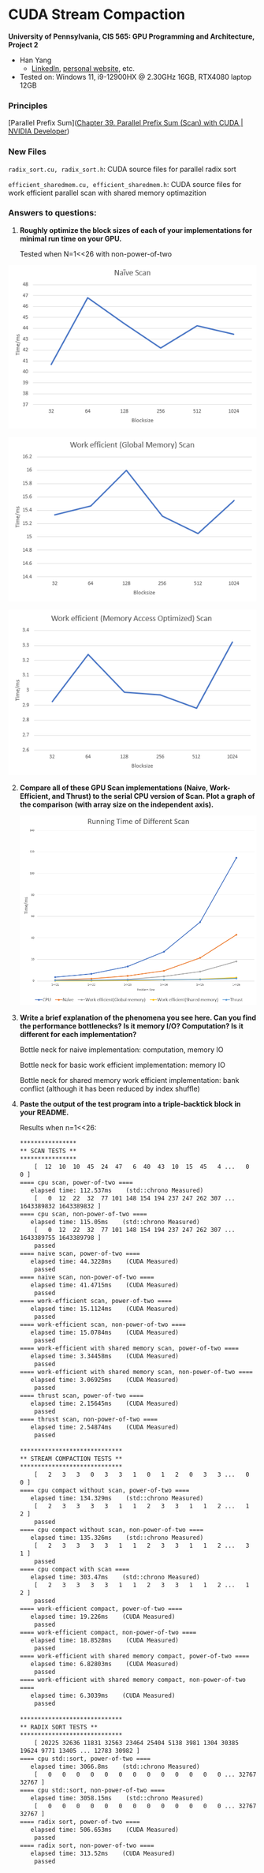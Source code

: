 CUDA Stream Compaction
======================

**University of Pennsylvania, CIS 565: GPU Programming and Architecture, Project 2**

* Han Yang
  *  [LinkedIn](https://www.linkedin.com/in/han-yang-0031231a3/), [personal website](https://bdwhst.wixsite.com/portfolio), etc.
* Tested on: Windows 11, i9-12900HX @ 2.30GHz 16GB, RTX4080 laptop 12GB

### Principles

[Parallel Prefix Sum]([Chapter 39. Parallel Prefix Sum (Scan) with CUDA | NVIDIA Developer](https://developer.nvidia.com/gpugems/gpugems3/part-vi-gpu-computing/chapter-39-parallel-prefix-sum-scan-cuda))

### New Files

`radix_sort.cu, radix_sort.h`: CUDA source files for parallel radix sort

`efficient_sharedmem.cu, efficient_sharedmem.h`: CUDA source files for work efficient parallel scan with shared memory optimazition

### Answers to questions:

1. **Roughly optimize the block sizes of each of your implementations for minimal run time on your GPU.**

   Tested when N=1<<26 with non-power-of-two

![](./img/naive-blocksz.png)

![](./img/weg-blocksz.png)

![](./img/wesm-blocksz.png)

2. **Compare all of these GPU Scan implementations (Naive, Work-Efficient, and Thrust) to the serial CPU version of Scan. Plot a graph of the comparison**
   **(with array size on the independent axis).**

   ![](./img/scan-diff.png)

3. **Write a brief explanation of the phenomena you see here. Can you find the performance bottlenecks? Is it memory I/O? Computation? Is**
   **it different for each implementation?**

   Bottle neck for naive implementation: computation, memory IO

   Bottle neck for basic work efficient implementation: memory IO

   Bottle neck for shared memory work efficient implementation: bank conflict (although it has been reduced by index shuffle)

4. **Paste the output of the test program into a triple-backtick block in your README.**

   Results when n=1<<26:

   ```
   ****************
   ** SCAN TESTS **
   ****************
       [  12  10  10  45  24  47   6  40  43  10  15  45   4 ...   0   0 ]
   ==== cpu scan, power-of-two ====
      elapsed time: 112.537ms    (std::chrono Measured)
       [   0  12  22  32  77 101 148 154 194 237 247 262 307 ... 1643389832 1643389832 ]
   ==== cpu scan, non-power-of-two ====
      elapsed time: 115.05ms    (std::chrono Measured)
       [   0  12  22  32  77 101 148 154 194 237 247 262 307 ... 1643389755 1643389798 ]
       passed
   ==== naive scan, power-of-two ====
      elapsed time: 44.3228ms    (CUDA Measured)
       passed
   ==== naive scan, non-power-of-two ====
      elapsed time: 41.4715ms    (CUDA Measured)
       passed
   ==== work-efficient scan, power-of-two ====
      elapsed time: 15.1124ms    (CUDA Measured)
       passed
   ==== work-efficient scan, non-power-of-two ====
      elapsed time: 15.0784ms    (CUDA Measured)
       passed
   ==== work-efficient with shared memory scan, power-of-two ====
      elapsed time: 3.34458ms    (CUDA Measured)
       passed
   ==== work-efficient with shared memory scan, non-power-of-two ====
      elapsed time: 3.06925ms    (CUDA Measured)
       passed
   ==== thrust scan, power-of-two ====
      elapsed time: 2.15645ms    (CUDA Measured)
       passed
   ==== thrust scan, non-power-of-two ====
      elapsed time: 2.54874ms    (CUDA Measured)
       passed
   
   *****************************
   ** STREAM COMPACTION TESTS **
   *****************************
       [   2   3   3   0   3   3   1   0   1   2   0   3   3 ...   0   0 ]
   ==== cpu compact without scan, power-of-two ====
      elapsed time: 134.329ms    (std::chrono Measured)
       [   2   3   3   3   3   1   1   2   3   3   1   1   2 ...   1   2 ]
       passed
   ==== cpu compact without scan, non-power-of-two ====
      elapsed time: 135.326ms    (std::chrono Measured)
       [   2   3   3   3   3   1   1   2   3   3   1   1   2 ...   3   1 ]
       passed
   ==== cpu compact with scan ====
      elapsed time: 303.47ms    (std::chrono Measured)
       [   2   3   3   3   3   1   1   2   3   3   1   1   2 ...   1   2 ]
       passed
   ==== work-efficient compact, power-of-two ====
      elapsed time: 19.226ms    (CUDA Measured)
       passed
   ==== work-efficient compact, non-power-of-two ====
      elapsed time: 18.8528ms    (CUDA Measured)
       passed
   ==== work-efficient with shared memory compact, power-of-two ====
      elapsed time: 6.82803ms    (CUDA Measured)
       passed
   ==== work-efficient with shared memory compact, non-power-of-two ====
      elapsed time: 6.3039ms    (CUDA Measured)
       passed
   
   *****************************
   ** RADIX SORT TESTS **
   *****************************
       [ 20225 32636 11831 32563 23464 25404 5138 3981 1304 30385 19624 9771 13405 ... 12783 30982 ]
   ==== cpu std::sort, power-of-two ====
      elapsed time: 3066.8ms    (std::chrono Measured)
       [   0   0   0   0   0   0   0   0   0   0   0   0   0 ... 32767 32767 ]
   ==== cpu std::sort, non-power-of-two ====
      elapsed time: 3058.15ms    (std::chrono Measured)
       [   0   0   0   0   0   0   0   0   0   0   0   0   0 ... 32767 32767 ]
   ==== radix sort, power-of-two ====
      elapsed time: 506.653ms    (CUDA Measured)
       passed
   ==== radix sort, non-power-of-two ====
      elapsed time: 313.52ms    (CUDA Measured)
       passed
   ```

   
